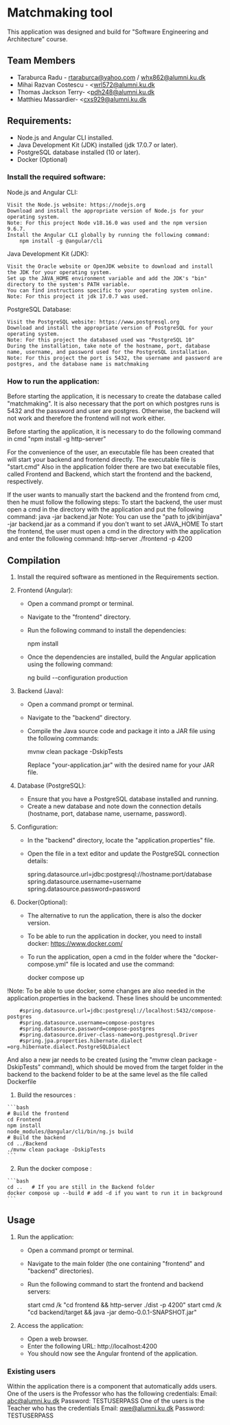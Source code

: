 # Matchmaking tool
This application was designed and build for "Software Engineering and Architecture" course.

## <a name="team-members"></a>Team Members
* Taraburca Radu - <rtaraburca@yahoo.com> / <whx862@alumni.ku.dk>
* Mihai Razvan Costescu - <wrl572@alumni.ku.dk
* Thomas Jackson Terry- <pdh248@alumni.ku.dk
* Matthieu Massardier- <cxs929@alumni.ku.dk
## Requirements:

- Node.js and Angular CLI installed.
- Java Development Kit (JDK) installed (jdk 17.0.7 or later).
- PostgreSQL database installed (10 or later).
- Docker (Optional)
  

### Install the required software:

Node.js and Angular CLI:

	Visit the Node.js website: https://nodejs.org
	Download and install the appropriate version of Node.js for your operating system.
	Note: For this project Node v18.16.0 was used and the npm version 9.6.7.
	Install the Angular CLI globally by running the following command:
		npm install -g @angular/cli

 Java Development Kit (JDK):

	Visit the Oracle website or OpenJDK website to download and install the JDK for your operating system.
	Set up the JAVA_HOME environment variable and add the JDK's "bin" directory to the system's PATH variable. 
	You can find instructions specific to your operating system online.
	Note: For this project it jdk 17.0.7 was used.

 PostgreSQL Database:

	Visit the PostgreSQL website: https://www.postgresql.org
	Download and install the appropriate version of PostgreSQL for your operating system.
	Note: For this project the databased used was "PostgreSQL 10"
	During the installation, take note of the hostname, port, database name, username, and password used for the PostgreSQL installation.
	Note: For this project the port is 5432, the username and password are postgres, and the database name is matchmaking
### How to run the application:
Before starting the application, it is necessary to create the database called "matchmaking". It is also necessary that the port on which postgres runs is 5432 and the password and user are postgres. 
Otherwise, the backend will not work and therefore the frontend will not work either.

Before starting the application, it is necessary to do the following command in cmd "npm install -g http-server"

For the convenience of the user, an executable file has been created that will start your backend and frontend directly. The executable file is "start.cmd"
Also in the application folder there are two bat executable files, called Frontend and Backend, which start the frontend and the backend, respectively.

If the user wants to manually start the backend and the frontend from cmd, then he must follow the following steps:
	To start the backend, the user must open a cmd in the directory with the application and put the following command: 
		java -jar backend.jar
	Note: You can use the "path to jdk\bin\java" -jar backend.jar as a command if you don't want to set JAVA_HOME
	To start the frontend, the user must open a cmd in the directory with the application and enter the following command: 
		http-server ./frontend -p 4200

## Compilation

1. Install the required software as mentioned in the Requirements section.

2. Frontend (Angular):
   - Open a command prompt or terminal.
   - Navigate to the "frontend" directory.
   - Run the following command to install the dependencies:

     npm install

   - Once the dependencies are installed, build the Angular application using the following command:

     ng build --configuration production

3. Backend (Java):
   - Open a command prompt or terminal.
   - Navigate to the "backend" directory.
   - Compile the Java source code and package it into a JAR file using the following commands:

     mvnw clean package -DskipTests

     Replace "your-application.jar" with the desired name for your JAR file.

4. Database (PostgreSQL):
   - Ensure that you have a PostgreSQL database installed and running.
   - Create a new database and note down the connection details (hostname, port, database name, username, password).

5. Configuration:
   - In the "backend" directory, locate the "application.properties" file.
   - Open the file in a text editor and update the PostgreSQL connection details:

     spring.datasource.url=jdbc:postgresql://hostname:port/database
     spring.datasource.username=username
     spring.datasource.password=password

6. Docker(Optional):
   - The alternative to run the application, there is also the docker version. 
   - To be able to run the application in docker, you need to install docker: https://www.docker.com/
   - To run the application, open a cmd in the folder where the "docker-compose.yml" file is located and use the command:
	
     docker compose up

!Note:
	To be able to use docker, some changes are also needed in the application.properties in the backend.
	These lines should be uncommented:
  
		#spring.datasource.url=jdbc:postgresql://localhost:5432/compose-postgres
		#spring.datasource.username=compose-postgres
		#spring.datasource.password=compose-postgres
		#spring.datasource.driver-class-name=org.postgresql.Driver
		#spring.jpa.properties.hibernate.dialect =org.hibernate.dialect.PostgreSQLDialect
	
  And also a new jar needs to be created (using the "mvnw clean package -DskipTests" command), which should be moved from the target folder in the backend to the backend 
	folder to be at the same level as the file called Dockerfile
	
  1. Build the resources :

	```bash
	# Build the frontend
	cd Frontend
	npm install
	node_modules/@angular/cli/bin/ng.js build
	# Build the backend
	cd ../Backend
	./mvnw clean package -DskipTests
	```

  2. Run the docker compose :
  

	```bash
	cd ..   # If you are still in the Backend folder
	docker compose up --build # add -d if you want to run it in background
	```


## Usage

1. Run the application:
   - Open a command prompt or terminal.
   - Navigate to the main folder (the one containing "frontend" and "backend" directories).
   - Run the following command to start the frontend and backend servers:

     start cmd /k "cd frontend && http-server ./dist -p 4200"
     start cmd /k "cd backend/target && java -jar demo-0.0.1-SNAPSHOT.jar"


2. Access the application:
   - Open a web browser.
   - Enter the following URL: http://localhost:4200
   - You should now see the Angular frontend of the application.

### Existing users
Within the application there is a component that automatically adds users. 
One of the users is the Professor who has the following credentials:
Email: abc@alumni.ku.dk
Password: TESTUSERPASS
One of the users is the Teacher who has the credentials
Email: qwe@alumni.ku.dk
Password: TESTUSERPASS
